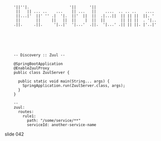         '||''|.                  '||      '||
         ||   || ... ..    ...    || ...   ||    ....  .. .. ..    ....
         ||...|'  ||' '' .|  '|.  ||'  ||  ||  .|...||  || || ||  ||. '
         ||       ||     ||   ||  ||    |  ||  ||       || || ||  . '|..
        .||.     .||.     '|..|'  '|...'  .||.  '|...' .|| || ||. |'..|'






        -- Discovery :: Zuul --

        @SpringBootApplication
        @EnableZuulProxy
        public class ZuulServer {

          public static void main(String... args) {
            SpringApplication.run(ZuulServer.class, args);
          }
        }

        --
        zuul:
          routes:
            rule1:
              path: "/some/service/**"
              serviceId: another-service-name
















































































slide 042
